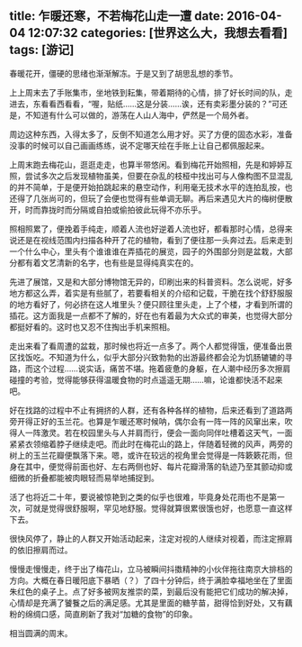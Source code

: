 title: 乍暖还寒，不若梅花山走一遭
date: 2016-04-04 12:07:32
categories: [世界这么大，我想去看看]
tags: [游记]
---

春暖花开，僵硬的思绪也渐渐解冻。于是又到了胡思乱想的季节。

上上周末去了手账集市，坐地铁到耘集，带着期待的心情，排了好长时间的队，走进去，东看看西看看，“喔，贴纸……这是分装……诶，还有卖彩墨分装的？”可还是，不知道有什么可以做的，游荡在人山人海中，俨然是一个局外者。
<!-- more -->

周边这种东西，入得太多了，反倒不知道怎么用才好。买了方便的固态水彩，准备没事的时候可以自己画画练练，说不定哪天绘在手账上让自己都佩服起来。

上周末跑去梅花山，逛逛走走，也算半带悠闲。看到梅花开始照相，先是和婷婷互照，尝试多次之后发现植物虽美，但要在杂乱的枝桠中找出可与人像构图不显混乱的并不简单，于是便开始拍跳起来的悬空动作，利用毫无技术水平的连拍乱按，也还得了几张尚可的，但玩了会便也觉得有些单调无聊。再后来遇见大片的梅树便散开，时而靠拢时而分隔或自拍或偷拍彼此玩得不亦乐乎。

照相照累了，便挽着手纯走，顺着人流也好逆着人流也好，都看那时心情，总得来说还是在视线范围内扫描各种开了花的植物，看到了便往那一头奔过去。后来走到一个什么中心，里头有个谁谁谁在弄插花的展览，园子的外围部分则是盆栽，大部分都有着文艺清新的名字，也有些是显得纯真实在的。

先进了展馆，又是和大部分博物馆无异的，印刷出来的科普资料。怎么说呢，好多地方都这么弄，着实是有些腻了，若要看相关的介绍和记载，干脆在找个舒舒服服的地方看好了，何必挤在这人堆里头？便只顾往里头走，上了个楼，才看到所谓的插花。这方面我是一点都不了解的，好在也有着最为大众式的审美，也觉得大部分都挺好看的。这时也又忍不住掏出手机来照相。

走出来看了看周遭的盆栽，那时候也将近一点多了。两个人都觉得饿，便准备出景区找饭吃。不知道为什么，似乎大部分兴致勃勃的出游最终都会沦为饥肠辘辘的寻路，而这个过程……说实话，痛苦不堪。拖着疲惫的身躯，在人潮中经历多次擦肩碰撞的考验，觉得能够获得温暖食物的时点遥遥无期……嘛，论谁都快活不起来吧。

好在找路的过程中不止有拥挤的人群，还有各种各样的植物，后来还看到了道路两旁开得正好的玉兰花。也算是乍暖还寒时候呐，偶尔会有一阵一阵的风窜出来，吹得人一阵激灵。若在校园里头与人并肩而行，便会一面向同伴吐槽着这天气，一面紧紧衣领缩着脖子继续走吧。而此时在梅花山的路上，伴随着轻微的风声，两旁的树上的玉兰花瓣便飘落下来。嗯，或许在较远的视角里会觉得是一阵簌簌花雨，但身在其中，便觉得前面也好、左右两侧也好、每片花瓣滑落的轨迹乃至其颤动抑或细微的折叠都能被肉眼轻而易举地捕捉到。

活了也将近二十年，要说被惊艳到之类的似乎也很难，毕竟身处花雨也不是第一次，可就是觉得很舒服啊，罕见地舒服。觉得就算很累很饿也好，也愿意一直这样下去。

很快风停了，静止的人群又开始活动起来，注定对视的人继续对视着，而注定擦肩的依旧擦肩而过。

慢慢走慢慢走，终于出了梅花山，立马被瞬间抖擞精神的小伙伴拖往南京大排档的方向。大概在春日暖阳底下暴晒（？）了四十分钟后，终于满脸幸福地坐在了里面朱红色的桌子上。点了好多被网友推崇的菜，到最后没有能把它们成功的解决掉，心情却是充满了饕餮之后的满足感。尤其是里面的糖芋苗，甜得恰到好处，又有藕粉的绵绸口感，简直刷新了我对“加糖的食物”的印象。

相当圆满的周末。
